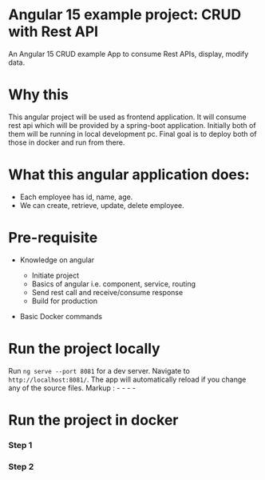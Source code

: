 # Angular 15 example project: CRUD with Rest API

An Angular 15 CRUD example App to consume Rest APIs, display, modify data.

# Why this
This angular project will be used as frontend application. It will consume rest api which will be provided by a spring-boot application. Initially both of them will be running in local development pc. Final goal is to deploy both of those in docker and run from there.  

# What this angular application does:
- Each employee has id, name, age.
- We can create, retrieve, update, delete employee.

# Pre-requisite
- Knowledge on angular
  - Initiate project
  - Basics of angular i.e. component, service, routing
  - Send rest call and receive/consume response
  - Build for production
    
- Basic Docker commands
 

# Run the project locally
Run `ng serve --port 8081` for a dev server. Navigate to `http://localhost:8081/`. The app will automatically reload if you change any of the source files.
Markup :  - - - -
# Run the project in docker
### Step 1
### Step 2

 

